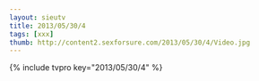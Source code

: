 ```yaml
--- 
layout: sieutv
title: 2013/05/30/4
tags: [xxx]
thumb: http://content2.sexforsure.com/2013/05/30/4/Video.jpg
---
```

{% include tvpro key="2013/05/30/4" %} 

